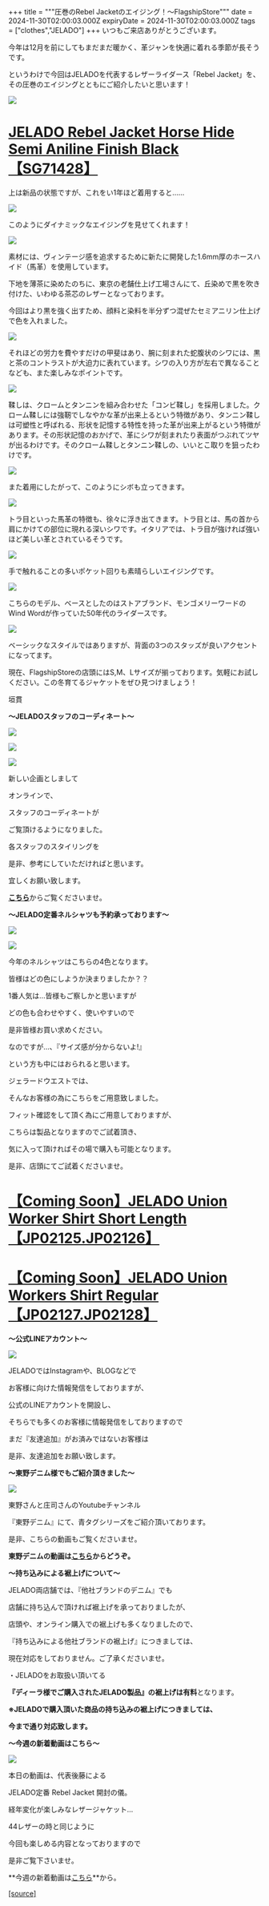 +++
title = """圧巻のRebel Jacketのエイジング！～FlagshipStore"""
date = 2024-11-30T02:00:03.000Z
expiryDate = 2024-11-30T02:00:03.000Z
tags = ["clothes","JELADO"]
+++
いつもご来店ありがとうございます。

今年は12月を前にしてもまだまだ暖かく、革ジャンを快適に着れる季節が長そうです。

というわけで今回はJELADOを代表するレザーライダース「Rebel Jacket」を、その圧巻のエイジングとともにご紹介したいと思います！

![](https://cdn.shopify.com/s/files/1/0461/0480/5527/files/IMG_8361_480x480.jpg?v=1732873023)

[JELADO Rebel Jacket Horse Hide Semi Aniline Finish Black【SG71428】](https://jelado.com/products/jelado-rebel-jacket-horse-hide-semi-aniline-finish-black-sg71428)
=================================================================================================================================================================

上は新品の状態ですが、これをい1年ほど着用すると……

![](https://cdn.shopify.com/s/files/1/0461/0480/5527/files/IMG_8300_480x480.jpg?v=1732873024)

このようにダイナミックなエイジングを見せてくれます！

![](https://cdn.shopify.com/s/files/1/0461/0480/5527/files/IMG_8303_480x480.jpg?v=1732873023)

素材には、ヴィンテージ感を追求するために新たに開発した1.6mm厚のホースハイド（馬革）を使用しています。

下地を薄茶に染めたのちに、東京の老舗仕上げ工場さんにて、丘染めで黒を吹き付けた、いわゆる茶芯のレザーとなっております。

今回はより黒を強く出すため、顔料と染料を半分ずつ混ぜたセミアニリン仕上げで色を入れました。

![](https://cdn.shopify.com/s/files/1/0461/0480/5527/files/IMG_8302_480x480.jpg?v=1732873024)

それほどの労力を費やすだけの甲斐はあり、腕に刻まれた蛇腹状のシワには、黒と茶のコントラストが大迫力に表れています。シワの入り方が左右で異なることなども、また楽しみなポイントです。

![](https://cdn.shopify.com/s/files/1/0461/0480/5527/files/IMG_8306_480x480.jpg?v=1732873023)

鞣しは、クロームとタンニンを組み合わせた「コンビ鞣し」を採用しました。クローム鞣しには強靭でしなやかな革が出来上るという特徴があり、タンニン鞣しは可塑性と呼ばれる、形状を記憶する特性を持った革が出来上がるという特徴があります。その形状記憶のおかげで、革にシワが刻まれたり表面がつぶれてツヤが出るわけです。そのクローム鞣しとタンニン鞣しの、いいとこ取りを狙ったわけです。

![](https://cdn.shopify.com/s/files/1/0461/0480/5527/files/IMG_8305_480x480.jpg?v=1732873024)

また着用にしたがって、このようにシボも立ってきます。

![](https://cdn.shopify.com/s/files/1/0461/0480/5527/files/IMG_8307_480x480.jpg?v=1732873025)

トラ目といった馬革の特徴も、徐々に浮き出てきます。トラ目とは、馬の首から肩にかけての部位に現れる深いシワです。イタリアでは、トラ目が強ければ強いほど美しい革とされているそうです。

![](https://cdn.shopify.com/s/files/1/0461/0480/5527/files/IMG_8305_480x480.jpg?v=1732873024)

手で触れることの多いポケット回りも素晴らしいエイジングです。

![](https://cdn.shopify.com/s/files/1/0461/0480/5527/files/IMG_8300_480x480.jpg?v=1732873024)

こちらのモデル、ベースとしたのはストアブランド、モンゴメリーワードのWind Wordが作っていた50年代のライダースです。

![](https://cdn.shopify.com/s/files/1/0461/0480/5527/files/IMG_8308_480x480.jpg?v=1732873024)

ベーシックなスタイルではありますが、背面の3つのスタッズが良いアクセントになってます。

現在、FlagshipStoreの店頭にはS,M、Lサイズが揃っております。気軽にお試しください。この冬育てるジャケットをぜひ見つけましょう！

垣貫

**〜JELADOスタッフのコーディネート〜**

[![](https://stat.ameba.jp/user_images/20241019/18/jeladowest/7c/7f/j/o1080132115499829439.jpg)](https://stat.ameba.jp/user_images/20241019/18/jeladowest/7c/7f/j/o1080132115499829439.jpg)

[![](https://stat.ameba.jp/user_images/20241019/18/jeladowest/e2/1f/j/o1080125415499829443.jpg)](https://stat.ameba.jp/user_images/20241019/18/jeladowest/e2/1f/j/o1080125415499829443.jpg)

[![](https://stat.ameba.jp/user_images/20241019/18/jeladowest/ff/6c/j/o1080126415499829446.jpg)](https://stat.ameba.jp/user_images/20241019/18/jeladowest/ff/6c/j/o1080126415499829446.jpg)

新しい企画としまして

オンラインで、

スタッフのコーディネートが

ご覧頂けるようになりました。

各スタッフのスタイリングを

是非、参考にしていただければと思います。　

宜しくお願い致します。

[**こちら**](https://jelado.com/pages/coordinate)からご覧くださいませ。

**～JELADO定番ネルシャツも予約承っております～**

[![](https://stat.ameba.jp/user_images/20240723/17/jeladowest/d3/2b/j/o1080060515466520702.jpg)](https://stat.ameba.jp/user_images/20240723/17/jeladowest/d3/2b/j/o1080060515466520702.jpg)

[![](https://stat.ameba.jp/user_images/20240723/17/jeladowest/88/d7/j/o1080108015466520706.jpg)](https://stat.ameba.jp/user_images/20240723/17/jeladowest/88/d7/j/o1080108015466520706.jpg)

今年のネルシャツはこちらの4色となります。

皆様はどの色にしようか決まりましたか？？

1番人気は…皆様もご察しかと思いますが

どの色も合わせやすく、使いやすいので

是非皆様お買い求めください。

なのですが…、『サイズ感が分からないよ!』

という方も中にはおられると思います。

ジェラードウエストでは、

そんなお客様の為にこちらをご用意致しました。

フィット確認をして頂く為にご用意しておりますが、

こちらは製品となりますのでご試着頂き、

気に入って頂ければその場で購入も可能となります。

是非、店頭にてご試着くださいませ。

[**【Coming Soon】JELADO Union Worker Shirt Short Length【JP02125.JP02126】**](https://jelado.com/products/jelado-union-worker-shirt-short-length-jp02125-jp02126)
==============================================================================================================================================================

[**【Coming Soon】JELADO Union Workers Shirt Regular【JP02127.JP02128】**](https://jelado.com/products/jelado-union-worker-shirt-regular-length-jp02127-jp02128)
============================================================================================================================================================

**～公式LINEアカウント～**

[![](https://stat.ameba.jp/user_images/20240205/18/jeladowest/d0/b3/j/o1080152715397915926.jpg)](https://stat.ameba.jp/user_images/20240205/18/jeladowest/d0/b3/j/o1080152715397915926.jpg)

JELADOではInstagramや、BLOGなどで

お客様に向けた情報発信をしておりますが、

公式のLINEアカウントを開設し、

そちらでも多くのお客様に情報発信をしておりますので

まだ『友達追加』がお済みではないお客様は

是非、友達追加をお願い致します。

**～東野デニム様でもご紹介頂きました～**

[![](https://stat.ameba.jp/user_images/20240701/18/jeladowest/99/6d/j/o1080060715458192543.jpg)](https://stat.ameba.jp/user_images/20240701/18/jeladowest/99/6d/j/o1080060715458192543.jpg)

東野さんと庄司さんのYoutubeチャンネル

『東野デニム』にて、青タグシリーズをご紹介頂いております。

是非、こちらの動画もご覧くださいませ。

**東野デニムの動画は[こちら](https://youtu.be/nHYAB4dWWKc?si=0sstbyvsqqc15qkf)からどうぞ。**

**～持ち込みによる裾上げについて～**

JELADO両店舗では、『他社ブランドのデニム』でも

店舗に持ち込んで頂ければ裾上げを承っておりましたが、

店頭や、オンライン購入での裾上げも多くなりましたので、

『持ち込みによる他社ブランドの裾上げ』につきましては、

現在対応をしておりません。ご了承くださいませ。

・JELADOをお取扱い頂いてる

**『ディーラ様でご購入されたJELADO製品』の裾上げは有料**となります。

**※JELADOで購入頂いた商品の持ち込みの裾上げにつきましては、**

**今まで通り対応致します。**

**〜今週の新着動画はこちら〜**

[![](https://stat.ameba.jp/user_images/20241129/15/jeladowest/80/71/j/o1080060315515636162.jpg)](https://stat.ameba.jp/user_images/20241129/15/jeladowest/80/71/j/o1080060315515636162.jpg)

本日の動画は、代表後藤による

JELADO定番 Rebel Jacket 開封の儀。

経年変化が楽しみなレザージャケット…

44レザーの時と同じように

今回も楽しめる内容となっておりますので

是非ご覧下さいませ。

**今週の新着動画は[こちら](https://youtu.be/WMJOnU2A6xg?si=WKMgQGCBJW0ibIdw)**から。

[[source]](https://jelado.com/blogs/news/r)
